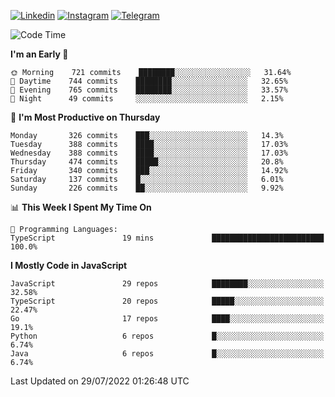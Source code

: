 [![Linkedin](https://img.shields.io/badge/-Archie-blue?style=flat-square&labelColor=gray&logo=Linkedin&logoColor=white&link=https://www.linkedin.com/in/archisdi)](https://www.linkedin.com/in/archisdi)
[![Instagram](https://img.shields.io/badge/-@archisdi-orange?style=flat-square&labelColor=gray&logo=Instagram&logoColor=white&link=https://www.instagram.com/archisdi)](https://www.instagram.com/archisdi)
[![Telegram](https://img.shields.io/badge/-aai-informational?style=flat-square&labelColor=gray&logo=telegram&logoColor=white&link=https://t.me/archisdi)](https://t.me/archisdi)

<!--START_SECTION:waka-->
![Code Time](http://img.shields.io/badge/Code%20Time-0%20secs-blue)

**I'm an Early 🐤** 

```text
🌞 Morning    721 commits    ████████░░░░░░░░░░░░░░░░░   31.64% 
🌆 Daytime    744 commits    ████████░░░░░░░░░░░░░░░░░   32.65% 
🌃 Evening    765 commits    ████████░░░░░░░░░░░░░░░░░   33.57% 
🌙 Night      49 commits     ░░░░░░░░░░░░░░░░░░░░░░░░░   2.15%

```
📅 **I'm Most Productive on Thursday** 

```text
Monday       326 commits    ███░░░░░░░░░░░░░░░░░░░░░░   14.3% 
Tuesday      388 commits    ████░░░░░░░░░░░░░░░░░░░░░   17.03% 
Wednesday    388 commits    ████░░░░░░░░░░░░░░░░░░░░░   17.03% 
Thursday     474 commits    █████░░░░░░░░░░░░░░░░░░░░   20.8% 
Friday       340 commits    ███░░░░░░░░░░░░░░░░░░░░░░   14.92% 
Saturday     137 commits    █░░░░░░░░░░░░░░░░░░░░░░░░   6.01% 
Sunday       226 commits    ██░░░░░░░░░░░░░░░░░░░░░░░   9.92%

```


📊 **This Week I Spent My Time On** 

```text
💬 Programming Languages: 
TypeScript               19 mins             █████████████████████████   100.0%

```

**I Mostly Code in JavaScript** 

```text
JavaScript               29 repos            ████████░░░░░░░░░░░░░░░░░   32.58% 
TypeScript               20 repos            █████░░░░░░░░░░░░░░░░░░░░   22.47% 
Go                       17 repos            ████░░░░░░░░░░░░░░░░░░░░░   19.1% 
Python                   6 repos             █░░░░░░░░░░░░░░░░░░░░░░░░   6.74% 
Java                     6 repos             █░░░░░░░░░░░░░░░░░░░░░░░░   6.74%

```



 Last Updated on 29/07/2022 01:26:48 UTC
<!--END_SECTION:waka-->